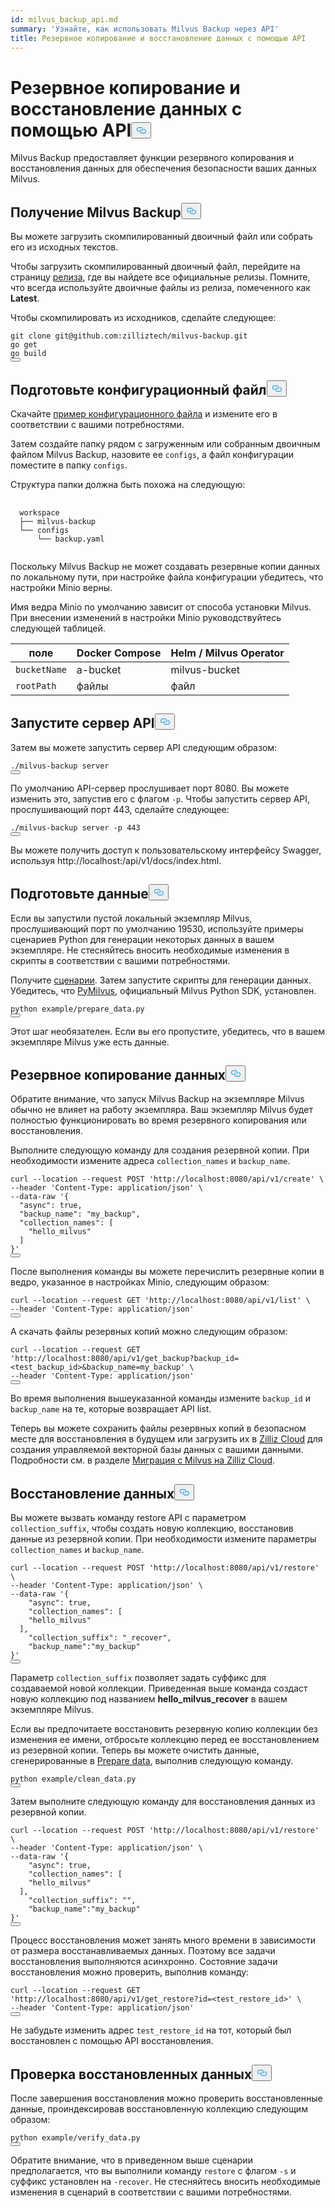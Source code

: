 ```yaml
---
id: milvus_backup_api.md
summary: 'Узнайте, как использовать Milvus Backup через API'
title: Резервное копирование и восстановление данных с помощью API
---
```

<h1 id="Back-up-and-Restore-Data-Using-APIs" class="common-anchor-header">Резервное копирование и восстановление данных с помощью API<button data-href="#Back-up-and-Restore-Data-Using-APIs" class="anchor-icon" translate="no">
      <svg translate="no"
        aria-hidden="true"
        focusable="false"
        height="20"
        version="1.1"
        viewBox="0 0 16 16"
        width="16"
      >
        <path
          fill="#0092E4"
          fill-rule="evenodd"
          d="M4 9h1v1H4c-1.5 0-3-1.69-3-3.5S2.55 3 4 3h4c1.45 0 3 1.69 3 3.5 0 1.41-.91 2.72-2 3.25V8.59c.58-.45 1-1.27 1-2.09C10 5.22 8.98 4 8 4H4c-.98 0-2 1.22-2 2.5S3 9 4 9zm9-3h-1v1h1c1 0 2 1.22 2 2.5S13.98 12 13 12H9c-.98 0-2-1.22-2-2.5 0-.83.42-1.64 1-2.09V6.25c-1.09.53-2 1.84-2 3.25C6 11.31 7.55 13 9 13h4c1.45 0 3-1.69 3-3.5S14.5 6 13 6z"
        ></path>
      </svg>
    </button></h1><p>Milvus Backup предоставляет функции резервного копирования и восстановления данных для обеспечения безопасности ваших данных Milvus.</p>
<h2 id="Obtain-Milvus-Backup" class="common-anchor-header">Получение Milvus Backup<button data-href="#Obtain-Milvus-Backup" class="anchor-icon" translate="no">
      <svg translate="no"
        aria-hidden="true"
        focusable="false"
        height="20"
        version="1.1"
        viewBox="0 0 16 16"
        width="16"
      >
        <path
          fill="#0092E4"
          fill-rule="evenodd"
          d="M4 9h1v1H4c-1.5 0-3-1.69-3-3.5S2.55 3 4 3h4c1.45 0 3 1.69 3 3.5 0 1.41-.91 2.72-2 3.25V8.59c.58-.45 1-1.27 1-2.09C10 5.22 8.98 4 8 4H4c-.98 0-2 1.22-2 2.5S3 9 4 9zm9-3h-1v1h1c1 0 2 1.22 2 2.5S13.98 12 13 12H9c-.98 0-2-1.22-2-2.5 0-.83.42-1.64 1-2.09V6.25c-1.09.53-2 1.84-2 3.25C6 11.31 7.55 13 9 13h4c1.45 0 3-1.69 3-3.5S14.5 6 13 6z"
        ></path>
      </svg>
    </button></h2><p>Вы можете загрузить скомпилированный двоичный файл или собрать его из исходных текстов.</p>
<p>Чтобы загрузить скомпилированный двоичный файл, перейдите на страницу <a href="https://github.com/zilliztech/milvus-backup/releases">релиза</a>, где вы найдете все официальные релизы. Помните, что всегда используйте двоичные файлы из релиза, помеченного как <strong>Latest</strong>.</p>
<p>Чтобы скомпилировать из исходников, сделайте следующее:</p>
<pre><code translate="no" class="language-shell">git <span class="hljs-built_in">clone</span> git@github.com:zilliztech/milvus-backup.git
go get
go build
<button class="copy-code-btn"></button></code></pre>
<h2 id="Prepare-configuration-file" class="common-anchor-header">Подготовьте конфигурационный файл<button data-href="#Prepare-configuration-file" class="anchor-icon" translate="no">
      <svg translate="no"
        aria-hidden="true"
        focusable="false"
        height="20"
        version="1.1"
        viewBox="0 0 16 16"
        width="16"
      >
        <path
          fill="#0092E4"
          fill-rule="evenodd"
          d="M4 9h1v1H4c-1.5 0-3-1.69-3-3.5S2.55 3 4 3h4c1.45 0 3 1.69 3 3.5 0 1.41-.91 2.72-2 3.25V8.59c.58-.45 1-1.27 1-2.09C10 5.22 8.98 4 8 4H4c-.98 0-2 1.22-2 2.5S3 9 4 9zm9-3h-1v1h1c1 0 2 1.22 2 2.5S13.98 12 13 12H9c-.98 0-2-1.22-2-2.5 0-.83.42-1.64 1-2.09V6.25c-1.09.53-2 1.84-2 3.25C6 11.31 7.55 13 9 13h4c1.45 0 3-1.69 3-3.5S14.5 6 13 6z"
        ></path>
      </svg>
    </button></h2><p>Скачайте <a href="https://raw.githubusercontent.com/zilliztech/milvus-backup/master/configs/backup.yaml">пример конфигурационного файла</a> и измените его в соответствии с вашими потребностями.</p>
<p>Затем создайте папку рядом с загруженным или собранным двоичным файлом Milvus Backup, назовите ее <code translate="no">configs</code>, а файл конфигурации поместите в папку <code translate="no">configs</code>.</p>
<p>Структура папки должна быть похожа на следующую:</p>
<pre>
  <code translate="no">
  workspace
  ├── milvus-backup
  └── configs
      └── backup.yaml
  </code>
</pre>
<p>Поскольку Milvus Backup не может создавать резервные копии данных по локальному пути, при настройке файла конфигурации убедитесь, что настройки Minio верны.</p>
<div class="alert note">
<p>Имя ведра Minio по умолчанию зависит от способа установки Milvus. При внесении изменений в настройки Minio руководствуйтесь следующей таблицей.</p>
<table>
<thead>
<tr><th>поле</th><th>Docker Compose</th><th>Helm / Milvus Operator</th></tr>
</thead>
<tbody>
<tr><td><code translate="no">bucketName</code></td><td>a-bucket</td><td>milvus-bucket</td></tr>
<tr><td><code translate="no">rootPath</code></td><td>файлы</td><td>файл</td></tr>
</tbody>
</table>
</div>
<h2 id="Start-up-the-API-server" class="common-anchor-header">Запустите сервер API<button data-href="#Start-up-the-API-server" class="anchor-icon" translate="no">
      <svg translate="no"
        aria-hidden="true"
        focusable="false"
        height="20"
        version="1.1"
        viewBox="0 0 16 16"
        width="16"
      >
        <path
          fill="#0092E4"
          fill-rule="evenodd"
          d="M4 9h1v1H4c-1.5 0-3-1.69-3-3.5S2.55 3 4 3h4c1.45 0 3 1.69 3 3.5 0 1.41-.91 2.72-2 3.25V8.59c.58-.45 1-1.27 1-2.09C10 5.22 8.98 4 8 4H4c-.98 0-2 1.22-2 2.5S3 9 4 9zm9-3h-1v1h1c1 0 2 1.22 2 2.5S13.98 12 13 12H9c-.98 0-2-1.22-2-2.5 0-.83.42-1.64 1-2.09V6.25c-1.09.53-2 1.84-2 3.25C6 11.31 7.55 13 9 13h4c1.45 0 3-1.69 3-3.5S14.5 6 13 6z"
        ></path>
      </svg>
    </button></h2><p>Затем вы можете запустить сервер API следующим образом:</p>
<pre><code translate="no" class="language-shell">./milvus-backup server
<button class="copy-code-btn"></button></code></pre>
<p>По умолчанию API-сервер прослушивает порт 8080. Вы можете изменить это, запустив его с флагом <code translate="no">-p</code>. Чтобы запустить сервер API, прослушивающий порт 443, сделайте следующее:</p>
<pre><code translate="no" class="language-shell">./milvus-backup server -p 443
<button class="copy-code-btn"></button></code></pre>
<p>Вы можете получить доступ к пользовательскому интерфейсу Swagger, используя http://localhost:<port>/api/v1/docs/index.html.</p>
<h2 id="Prepare-data" class="common-anchor-header">Подготовьте данные<button data-href="#Prepare-data" class="anchor-icon" translate="no">
      <svg translate="no"
        aria-hidden="true"
        focusable="false"
        height="20"
        version="1.1"
        viewBox="0 0 16 16"
        width="16"
      >
        <path
          fill="#0092E4"
          fill-rule="evenodd"
          d="M4 9h1v1H4c-1.5 0-3-1.69-3-3.5S2.55 3 4 3h4c1.45 0 3 1.69 3 3.5 0 1.41-.91 2.72-2 3.25V8.59c.58-.45 1-1.27 1-2.09C10 5.22 8.98 4 8 4H4c-.98 0-2 1.22-2 2.5S3 9 4 9zm9-3h-1v1h1c1 0 2 1.22 2 2.5S13.98 12 13 12H9c-.98 0-2-1.22-2-2.5 0-.83.42-1.64 1-2.09V6.25c-1.09.53-2 1.84-2 3.25C6 11.31 7.55 13 9 13h4c1.45 0 3-1.69 3-3.5S14.5 6 13 6z"
        ></path>
      </svg>
    </button></h2><p>Если вы запустили пустой локальный экземпляр Milvus, прослушивающий порт по умолчанию 19530, используйте примеры сценариев Python для генерации некоторых данных в вашем экземпляре. Не стесняйтесь вносить необходимые изменения в скрипты в соответствии с вашими потребностями.</p>
<p>Получите <a href="https://raw.githubusercontent.com/zilliztech/milvus-backup/main/example/prepare_data.py">сценарии</a>. Затем запустите скрипты для генерации данных. Убедитесь, что <a href="https://pypi.org/project/pymilvus/">PyMilvus</a>, официальный Milvus Python SDK, установлен.</p>
<pre><code translate="no" class="language-shell">python example/prepare_data.py
<button class="copy-code-btn"></button></code></pre>
<p>Этот шаг необязателен. Если вы его пропустите, убедитесь, что в вашем экземпляре Milvus уже есть данные.</p>
<h2 id="Back-up-data" class="common-anchor-header">Резервное копирование данных<button data-href="#Back-up-data" class="anchor-icon" translate="no">
      <svg translate="no"
        aria-hidden="true"
        focusable="false"
        height="20"
        version="1.1"
        viewBox="0 0 16 16"
        width="16"
      >
        <path
          fill="#0092E4"
          fill-rule="evenodd"
          d="M4 9h1v1H4c-1.5 0-3-1.69-3-3.5S2.55 3 4 3h4c1.45 0 3 1.69 3 3.5 0 1.41-.91 2.72-2 3.25V8.59c.58-.45 1-1.27 1-2.09C10 5.22 8.98 4 8 4H4c-.98 0-2 1.22-2 2.5S3 9 4 9zm9-3h-1v1h1c1 0 2 1.22 2 2.5S13.98 12 13 12H9c-.98 0-2-1.22-2-2.5 0-.83.42-1.64 1-2.09V6.25c-1.09.53-2 1.84-2 3.25C6 11.31 7.55 13 9 13h4c1.45 0 3-1.69 3-3.5S14.5 6 13 6z"
        ></path>
      </svg>
    </button></h2><div class="tab-wrapper"></div>
<p>Обратите внимание, что запуск Milvus Backup на экземпляре Milvus обычно не влияет на работу экземпляра. Ваш экземпляр Milvus будет полностью функционировать во время резервного копирования или восстановления.</p>
<p>Выполните следующую команду для создания резервной копии. При необходимости измените адреса <code translate="no">collection_names</code> и <code translate="no">backup_name</code>.</p>
<pre><code translate="no" class="language-shell">curl --location --request POST <span class="hljs-string">&#x27;http://localhost:8080/api/v1/create&#x27;</span> \
--header <span class="hljs-string">&#x27;Content-Type: application/json&#x27;</span> \
--data-raw <span class="hljs-string">&#x27;{
  &quot;async&quot;: true,
  &quot;backup_name&quot;: &quot;my_backup&quot;,
  &quot;collection_names&quot;: [
    &quot;hello_milvus&quot;
  ]
}&#x27;</span>
<button class="copy-code-btn"></button></code></pre>
<p>После выполнения команды вы можете перечислить резервные копии в ведро, указанное в настройках Minio, следующим образом:</p>
<pre><code translate="no" class="language-shell">curl --location --request <span class="hljs-variable constant_">GET</span> <span class="hljs-string">&#x27;http://localhost:8080/api/v1/list&#x27;</span> \
--header <span class="hljs-string">&#x27;Content-Type: application/json&#x27;</span>
<button class="copy-code-btn"></button></code></pre>
<p>А скачать файлы резервных копий можно следующим образом:</p>
<pre><code translate="no" class="language-shell">curl --location --request <span class="hljs-variable constant_">GET</span> <span class="hljs-string">&#x27;http://localhost:8080/api/v1/get_backup?backup_id=&lt;test_backup_id&gt;&amp;backup_name=my_backup&#x27;</span> \
--header <span class="hljs-string">&#x27;Content-Type: application/json&#x27;</span>
<button class="copy-code-btn"></button></code></pre>
<p>Во время выполнения вышеуказанной команды измените <code translate="no">backup_id</code> и <code translate="no">backup_name</code> на те, которые возвращает API list.</p>
<p>Теперь вы можете сохранить файлы резервных копий в безопасном месте для восстановления в будущем или загрузить их в <a href="https://cloud.zilliz.com">Zilliz Cloud</a> для создания управляемой векторной базы данных с вашими данными. Подробности см. в разделе <a href="https://zilliz.com/doc/migrate_from_milvus-2x">Миграция с Milvus на Zilliz Cloud</a>.</p>
<h2 id="Restore-data" class="common-anchor-header">Восстановление данных<button data-href="#Restore-data" class="anchor-icon" translate="no">
      <svg translate="no"
        aria-hidden="true"
        focusable="false"
        height="20"
        version="1.1"
        viewBox="0 0 16 16"
        width="16"
      >
        <path
          fill="#0092E4"
          fill-rule="evenodd"
          d="M4 9h1v1H4c-1.5 0-3-1.69-3-3.5S2.55 3 4 3h4c1.45 0 3 1.69 3 3.5 0 1.41-.91 2.72-2 3.25V8.59c.58-.45 1-1.27 1-2.09C10 5.22 8.98 4 8 4H4c-.98 0-2 1.22-2 2.5S3 9 4 9zm9-3h-1v1h1c1 0 2 1.22 2 2.5S13.98 12 13 12H9c-.98 0-2-1.22-2-2.5 0-.83.42-1.64 1-2.09V6.25c-1.09.53-2 1.84-2 3.25C6 11.31 7.55 13 9 13h4c1.45 0 3-1.69 3-3.5S14.5 6 13 6z"
        ></path>
      </svg>
    </button></h2><div class="tab-wrapper"></div>
<p>Вы можете вызвать команду restore API с параметром <code translate="no">collection_suffix</code>, чтобы создать новую коллекцию, восстановив данные из резервной копии. При необходимости измените параметры <code translate="no">collection_names</code> и <code translate="no">backup_name</code>.</p>
<pre><code translate="no" class="language-shell">curl --location --request POST <span class="hljs-string">&#x27;http://localhost:8080/api/v1/restore&#x27;</span> \
--header <span class="hljs-string">&#x27;Content-Type: application/json&#x27;</span> \
--data-raw <span class="hljs-string">&#x27;{
    &quot;async&quot;: true,
    &quot;collection_names&quot;: [
    &quot;hello_milvus&quot;
  ],
    &quot;collection_suffix&quot;: &quot;_recover&quot;,
    &quot;backup_name&quot;:&quot;my_backup&quot;
}&#x27;</span>
<button class="copy-code-btn"></button></code></pre>
<p>Параметр <code translate="no">collection_suffix</code> позволяет задать суффикс для создаваемой новой коллекции. Приведенная выше команда создаст новую коллекцию под названием <strong>hello_milvus_recover</strong> в вашем экземпляре Milvus.</p>
<p>Если вы предпочитаете восстановить резервную копию коллекции без изменения ее имени, отбросьте коллекцию перед ее восстановлением из резервной копии. Теперь вы можете очистить данные, сгенерированные в <a href="#Prepare-data">Prepare data</a>, выполнив следующую команду.</p>
<pre><code translate="no" class="language-shell">python example/clean_data.py
<button class="copy-code-btn"></button></code></pre>
<p>Затем выполните следующую команду для восстановления данных из резервной копии.</p>
<pre><code translate="no" class="language-shell">curl --location --request POST <span class="hljs-string">&#x27;http://localhost:8080/api/v1/restore&#x27;</span> \
--header <span class="hljs-string">&#x27;Content-Type: application/json&#x27;</span> \
--data-raw <span class="hljs-string">&#x27;{
    &quot;async&quot;: true,
    &quot;collection_names&quot;: [
    &quot;hello_milvus&quot;
  ],
    &quot;collection_suffix&quot;: &quot;&quot;,
    &quot;backup_name&quot;:&quot;my_backup&quot;
}&#x27;</span>
<button class="copy-code-btn"></button></code></pre>
<p>Процесс восстановления может занять много времени в зависимости от размера восстанавливаемых данных. Поэтому все задачи восстановления выполняются асинхронно. Состояние задачи восстановления можно проверить, выполнив команду:</p>
<pre><code translate="no" class="language-shell">curl --location --request <span class="hljs-variable constant_">GET</span> <span class="hljs-string">&#x27;http://localhost:8080/api/v1/get_restore?id=&lt;test_restore_id&gt;&#x27;</span> \
--header <span class="hljs-string">&#x27;Content-Type: application/json&#x27;</span>
<button class="copy-code-btn"></button></code></pre>
<p>Не забудьте изменить адрес <code translate="no">test_restore_id</code> на тот, который был восстановлен с помощью API восстановления.</p>
<h2 id="Verify-restored-data" class="common-anchor-header">Проверка восстановленных данных<button data-href="#Verify-restored-data" class="anchor-icon" translate="no">
      <svg translate="no"
        aria-hidden="true"
        focusable="false"
        height="20"
        version="1.1"
        viewBox="0 0 16 16"
        width="16"
      >
        <path
          fill="#0092E4"
          fill-rule="evenodd"
          d="M4 9h1v1H4c-1.5 0-3-1.69-3-3.5S2.55 3 4 3h4c1.45 0 3 1.69 3 3.5 0 1.41-.91 2.72-2 3.25V8.59c.58-.45 1-1.27 1-2.09C10 5.22 8.98 4 8 4H4c-.98 0-2 1.22-2 2.5S3 9 4 9zm9-3h-1v1h1c1 0 2 1.22 2 2.5S13.98 12 13 12H9c-.98 0-2-1.22-2-2.5 0-.83.42-1.64 1-2.09V6.25c-1.09.53-2 1.84-2 3.25C6 11.31 7.55 13 9 13h4c1.45 0 3-1.69 3-3.5S14.5 6 13 6z"
        ></path>
      </svg>
    </button></h2><p>После завершения восстановления можно проверить восстановленные данные, проиндексировав восстановленную коллекцию следующим образом:</p>
<pre><code translate="no" class="language-shell">python example/verify_data.py
<button class="copy-code-btn"></button></code></pre>
<p>Обратите внимание, что в приведенном выше сценарии предполагается, что вы выполнили команду <code translate="no">restore</code> с флагом <code translate="no">-s</code> и суффикс установлен на <code translate="no">-recover</code>. Не стесняйтесь вносить необходимые изменения в сценарий в соответствии с вашими потребностями.</p>

